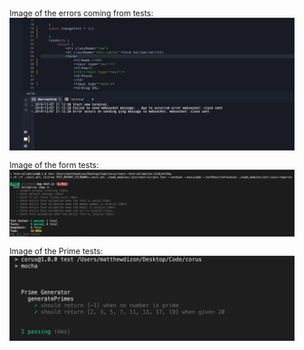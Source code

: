 Image of the errors coming from tests:
![GitHub Logo](./errors.png)

Image of the form tests:
![GitHub Logo](./form.png)

Image of the Prime tests:
![GitHub Logo](./primes.png)